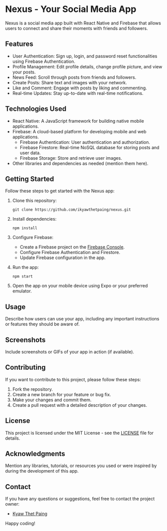 # Nexus - Your Social Media App

Nexus is a social media app built with React Native and Firebase that allows users to connect and share their moments with friends and followers.

## Features

- User Authentication: Sign up, login, and password reset functionalities using Firebase Authentication.
- Profile Management: Edit profile details, change profile picture, and view your posts.
- News Feed: Scroll through posts from friends and followers.
- Create Posts: Share text and images with your network.
- Like and Comment: Engage with posts by liking and commenting.
- Real-time Updates: Stay up-to-date with real-time notifications.

## Technologies Used

- React Native: A JavaScript framework for building native mobile applications.
- Firebase: A cloud-based platform for developing mobile and web applications.
  - Firebase Authentication: User authentication and authorization.
  - Firebase Firestore: Real-time NoSQL database for storing posts and user data.
  - Firebase Storage: Store and retrieve user images.
- Other libraries and dependencies as needed (mention them here).

## Getting Started

Follow these steps to get started with the Nexus app:

1. Clone this repository:

   ```
   git clone https://github.com/ikyawthetpaing/nexus.git
   ```

2. Install dependencies:

   ```
   npm install
   ```

3. Configure Firebase:

   - Create a Firebase project on the [Firebase Console](https://console.firebase.google.com/).
   - Configure Firebase Authentication and Firestore.
   - Update Firebase configuration in the app.

4. Run the app:

   ```
   npm start
   ```

5. Open the app on your mobile device using Expo or your preferred emulator.

## Usage

Describe how users can use your app, including any important instructions or features they should be aware of.

## Screenshots

Include screenshots or GIFs of your app in action (if available).

## Contributing

If you want to contribute to this project, please follow these steps:

1. Fork the repository.
2. Create a new branch for your feature or bug fix.
3. Make your changes and commit them.
4. Create a pull request with a detailed description of your changes.

## License

This project is licensed under the MIT License - see the [LICENSE](LICENSE) file for details.

## Acknowledgments

Mention any libraries, tutorials, or resources you used or were inspired by during the development of this app.

## Contact

If you have any questions or suggestions, feel free to contact the project owner:

- [Kyaw Thet Paing](mailto:ikyawthetpaing@outlook.com)

Happy coding!
